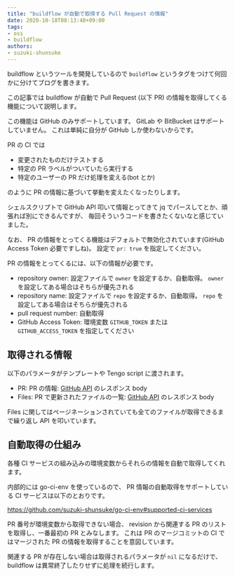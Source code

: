 ```yaml
---
title: "buildflow が自動で取得する Pull Request の情報"
date: 2020-10-18T08:13:48+09:00
tags:
- oss
- buildflow
authors:
- suzuki-shunsuke
---
```


buildflow というツールを開発しているので `buildflow` というタグをつけて何回かに分けてブログを書きます。

この記事では buildflow が自動で Pull Request (以下 PR) の情報を取得してくる機能について説明します。

この機能は GitHub のみサポートしています。 GitLab や BitBucket はサポートしていません。
これは単純に自分が GitHub しか使わないからです。

PR の CI では

* 変更されたものだけテストする
* 特定の PR ラベルがついていたら実行する
* 特定のユーザーの PR だけ処理を変える(bot とか)

のように PR の情報に基づいて挙動を変えたくなったりします。

シェルスクリプトで GitHub API 叩いて情報とってきて jq でパースしてとか、頑張れば別にできるんですが、
毎回そういうコードを書きたくないなと感じていました。

なお、 PR の情報をとってくる機能はデフォルトで無効化されています(GitHub Access Token 必要ですしね)。
設定で `pr: true` を指定してください。

PR の情報をとってくるには、以下の情報が必要です。

* repository owner: 設定ファイルで `owner` を設定するか、自動取得。 `owner` を設定してある場合はそちらが優先される
* repository name: 設定ファイルで `repo` を設定するか、自動取得。 `repo` を設定してある場合はそちらが優先される
* pull request number: 自動取得
* GitHub Access Token: 環境変数 `GITHUB_TOKEN` または `GITHUB_ACCESS_TOKEN` を指定してください

## 取得される情報

以下のパラメータがテンプレートや Tengo script に渡されます。

* PR: PR の情報: [GitHub API](https://docs.github.com/en/free-pro-team@latest/rest/reference/pulls#get-a-pull-request) のレスポンス body
* Files: PR で更新されたファイルの一覧: [GitHub API](https://docs.github.com/en/free-pro-team@latest/rest/reference/pulls#list-pull-requests-files) のレスポンス body

Files に関してはページネーションされていても全てのファイルが取得できるまで繰り返し API を叩いています。

## 自動取得の仕組み

各種 CI サービスの組み込みの環境変数からそれらの情報を自動で取得してくれます。

内部的には go-ci-env を使っているので、 PR 情報の自動取得をサポートしている CI サービスは以下のとおりです。

https://github.com/suzuki-shunsuke/go-ci-env#supported-ci-services

PR 番号が環境変数から取得できない場合、 revision から関連する PR のリストを取得し、一番最初の PR とみなします。
これは PR のマージコミットの CI ではマージされた PR の情報を取得することを意図しています。

関連する PR が存在しない場合は取得されるパラメータが `nil` になるだけで、 buildflow は異常終了したりせずに処理を続行します。
